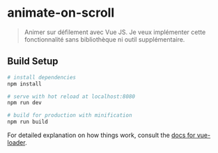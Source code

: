 # animate-on-scroll

> Animer sur défilement avec Vue JS. Je veux implémenter cette fonctionnalité sans bibliothèque ni outil supplémentaire.

## Build Setup

``` bash
# install dependencies
npm install

# serve with hot reload at localhost:8080
npm run dev

# build for production with minification
npm run build
```

For detailed explanation on how things work, consult the [docs for vue-loader](http://vuejs.github.io/vue-loader).
